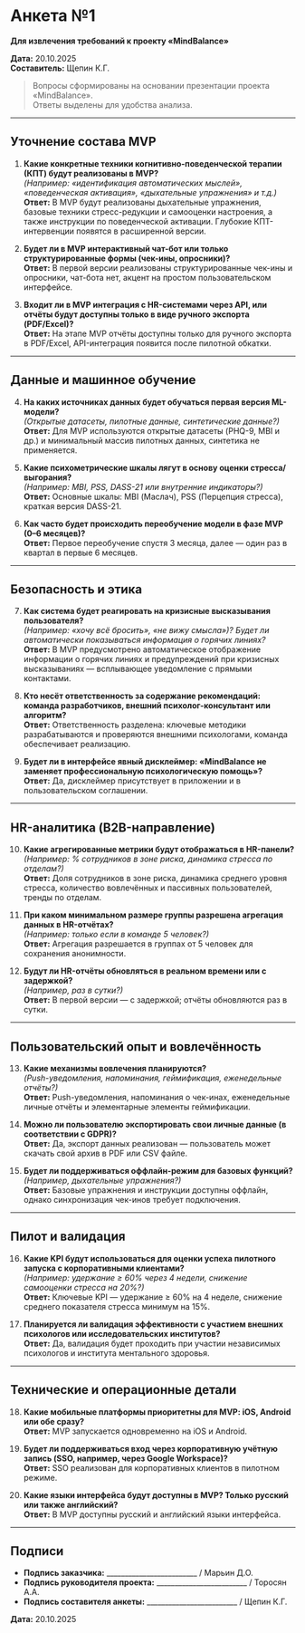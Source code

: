 # Анкета №1  
**Для извлечения требований к проекту «MindBalance»**  

**Дата:** 20.10.2025  
**Составитель:** Щепин К.Г.  

> Вопросы сформированы на основании презентации проекта «MindBalance».  
> Ответы выделены для удобства анализа.

---

## Уточнение состава MVP

1. **Какие конкретные техники когнитивно-поведенческой терапии (КПТ) будут реализованы в MVP?**  
   *(Например: «идентификация автоматических мыслей», «поведенческая активация», «дыхательные упражнения» и т.д.)*  
   **Ответ:** В MVP будут реализованы дыхательные упражнения, базовые техники стресс-редукции и самооценки настроения, а также инструкции по поведенческой активации. Глубокие КПТ-интервенции появятся в расширенной версии.

2. **Будет ли в MVP интерактивный чат-бот или только структурированные формы (чек-ины, опросники)?**  
   **Ответ:** В первой версии реализованы структурированные чек-ины и опросники, чат-бота нет, акцент на простом пользовательском интерфейсе.

3. **Входит ли в MVP интеграция с HR-системами через API, или отчёты будут доступны только в виде ручного экспорта (PDF/Excel)?**  
   **Ответ:** На этапе MVP отчёты доступны только для ручного экспорта в PDF/Excel, API-интеграция появится после пилотной обкатки.

---

## Данные и машинное обучение

4. **На каких источниках данных будет обучаться первая версия ML-модели?**  
   *(Открытые датасеты, пилотные данные, синтетические данные?)*  
   **Ответ:** Для MVP используются открытые датасеты (PHQ-9, MBI и др.) и минимальный массив пилотных данных, синтетика не применяется.

5. **Какие психометрические шкалы лягут в основу оценки стресса/выгорания?**  
   *(Например: MBI, PSS, DASS-21 или внутренние индикаторы?)*  
   **Ответ:** Основные шкалы: MBI (Маслач), PSS (Перцепция стресса), краткая версия DASS-21.

6. **Как часто будет происходить переобучение модели в фазе MVP (0–6 месяцев)?**  
   **Ответ:** Первое переобучение спустя 3 месяца, далее — один раз в квартал в первые 6 месяцев.

---

## Безопасность и этика

7. **Как система будет реагировать на кризисные высказывания пользователя?**  
   *(Например: «хочу всё бросить», «не вижу смысла»)? Будет ли автоматически показываться информация о горячих линиях?*  
   **Ответ:** В MVP предусмотрено автоматическое отображение информации о горячих линиях и предупреждений при кризисных высказываниях — всплывающее уведомление с прямыми контактами.

8. **Кто несёт ответственность за содержание рекомендаций: команда разработчиков, внешний психолог-консультант или алгоритм?**  
   **Ответ:** Ответственность разделена: ключевые методики разрабатываются и проверяются внешними психологами, команда обеспечивает реализацию.

9. **Будет ли в интерфейсе явный дисклеймер: «MindBalance не заменяет профессиональную психологическую помощь»?**  
   **Ответ:** Да, дисклеймер присутствует в приложении и в пользовательском соглашении.

---

## HR-аналитика (B2B-направление)

10. **Какие агрегированные метрики будут отображаться в HR-панели?**  
    *(Например: % сотрудников в зоне риска, динамика стресса по отделам?)*  
    **Ответ:** Доля сотрудников в зоне риска, динамика среднего уровня стресса, количество вовлечённых и пассивных пользователей, тренды по отделам.

11. **При каком минимальном размере группы разрешена агрегация данных в HR-отчётах?**  
    *(Например: только если в команде 5 человек?)*  
    **Ответ:** Агрегация разрешается в группах от 5 человек для сохранения анонимности.

12. **Будут ли HR-отчёты обновляться в реальном времени или с задержкой?**  
    *(Например, раз в сутки?)*  
    **Ответ:** В первой версии — с задержкой; отчёты обновляются раз в сутки.

---

## Пользовательский опыт и вовлечённость

13. **Какие механизмы вовлечения планируются?**  
    *(Push-уведомления, напоминания, геймификация, еженедельные отчёты?)*  
    **Ответ:** Push-уведомления, напоминания о чек-инах, еженедельные личные отчёты и элементарные элементы геймификации.

14. **Можно ли пользователю экспортировать свои личные данные (в соответствии с GDPR)?**  
    **Ответ:** Да, экспорт данных реализован — пользователь может скачать свой архив в PDF или CSV файле.

15. **Будет ли поддерживаться оффлайн-режим для базовых функций?**  
    *(Например, дыхательные упражнения?)*  
    **Ответ:** Базовые упражнения и инструкции доступны оффлайн, однако синхронизация чек-инов требует подключения.

---

## Пилот и валидация

16. **Какие KPI будут использоваться для оценки успеха пилотного запуска с корпоративными клиентами?**  
    *(Например: удержание ≥ 60% через 4 недели, снижение самооценки стресса на 20%?)*  
    **Ответ:** Ключевые KPI — удержание ≥ 60% на 4 неделе, снижение среднего показателя стресса минимум на 15%.

17. **Планируется ли валидация эффективности с участием внешних психологов или исследовательских институтов?**  
    **Ответ:** Да, валидация будет проходить при участии независимых психологов и института ментального здоровья.

---

## Технические и операционные детали

18. **Какие мобильные платформы приоритетны для MVP: iOS, Android или обе сразу?**  
    **Ответ:** MVP запускается одновременно на iOS и Android.

19. **Будет ли поддерживаться вход через корпоративную учётную запись (SSO, например, через Google Workspace)?**  
    **Ответ:** SSO реализован для корпоративных клиентов в пилотном режиме.

20. **Какие языки интерфейса будут доступны в MVP? Только русский или также английский?**  
    **Ответ:** В MVP доступны русский и английский языки интерфейса.

---

## Подписи

- **Подпись заказчика:** _________________________ / Марьин Д.О.  
- **Подпись руководителя проекта:** _________________________ / Торосян А.А.  
- **Подпись составителя анкеты:** _________________________ / Щепин К.Г.  

**Дата:** 20.10.2025